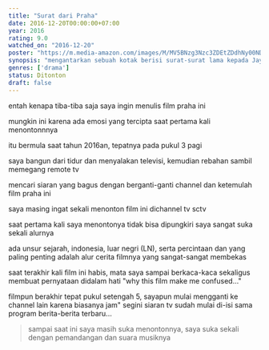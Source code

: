 ```yaml
---
title: "Surat dari Praha"
date: 2016-12-20T00:00:00+07:00
year: 2016
rating: 9.0
watched_on: "2016-12-20"
poster: "https://m.media-amazon.com/images/M/MV5BNzg3Nzc3ZDEtZDdhNy00NDYzLTkwZTktMjExNDAyNTEyOTZkXkEyXkFqcGc@._V1_FMjpg_UX1000_.jpg"
synopsis: "mengantarkan sebuah kotak berisi surat-surat lama kepada Jaya, mantan tunangan ibunya yang tinggal di Praha."
genres: ['drama']
status: Ditonton
draft: false
---
```


entah kenapa tiba-tiba saja saya ingin menulis film praha ini

mungkin ini karena ada emosi yang tercipta saat pertama kali menontonnnya

itu bermula saat tahun 2016an, tepatnya pada pukul 3 pagi 

saya bangun dari tidur dan menyalakan televisi, kemudian rebahan sambil memegang remote tv

mencari siaran yang bagus dengan berganti-ganti channel dan ketemulah film praha ini

saya masing ingat sekali menonton film ini dichannel tv sctv

saat pertama kali saya menontonya tidak bisa dipungkiri saya sangat suka sekali alurnya

ada unsur sejarah, indonesia, luar negri (LN), serta percintaan dan yang paling penting adalah alur cerita filmnya yang sangat-sangat membekas

saat terakhir kali film ini habis, mata saya sampai berkaca-kaca sekaligus membuat pernyataan didalam hati "why this film make me confused..."

filmpun berakhir tepat pukul setengah 5, sayapun mulai mengganti ke channel lain karena biasanya jam" segini siaran tv sudah mulai di-isi sama program berita-berita terbaru...

> sampai saat ini saya masih suka menontonnya, saya suka sekali dengan pemandangan dan suara musiknya